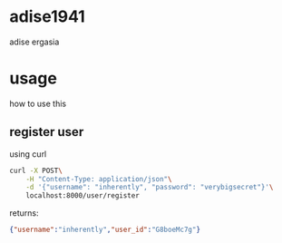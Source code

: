 # adise1941

adise ergasia

# usage
how to use this

## register user
using curl

```bash
curl -X POST\
	-H "Content-Type: application/json"\
	-d '{"username": "inherently", "password": "verybigsecret"}'\
	localhost:8000/user/register
```

returns:
```json
{"username":"inherently","user_id":"G8boeMc7g"}
```
